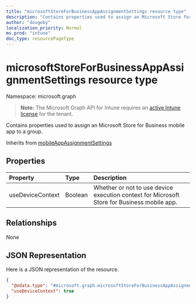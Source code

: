 ```yaml
---
title: "microsoftStoreForBusinessAppAssignmentSettings resource type"
description: "Contains properties used to assign an Microsoft Store for Business mobile app to a group."
author: "dougeby"
localization_priority: Normal
ms.prod: "intune"
doc_type: resourcePageType
---
```


# microsoftStoreForBusinessAppAssignmentSettings resource type

Namespace: microsoft.graph

> **Note:** The Microsoft Graph API for Intune requires an [active Intune license](https://go.microsoft.com/fwlink/?linkid=839381) for the tenant.

Contains properties used to assign an Microsoft Store for Business mobile app to a group.


Inherits from [mobileAppAssignmentSettings](../resources/intune-apps-mobileappassignmentsettings.md)

## Properties
|Property|Type|Description|
|:---|:---|:---|
|useDeviceContext|Boolean|Whether or not to use device execution context for Microsoft Store for Business mobile app.|

## Relationships
None

## JSON Representation
Here is a JSON representation of the resource.
<!-- {
  "blockType": "resource",
  "@odata.type": "microsoft.graph.microsoftStoreForBusinessAppAssignmentSettings"
}
-->
``` json
{
  "@odata.type": "#microsoft.graph.microsoftStoreForBusinessAppAssignmentSettings",
  "useDeviceContext": true
}
```



